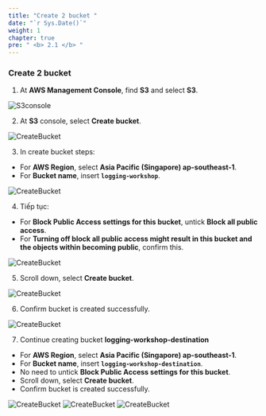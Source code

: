 ```yaml
---
title: "Create 2 bucket "
date: "`r Sys.Date()`"
weight: 1
chapter: true
pre: " <b> 2.1 </b> "
---
```


### Create 2 bucket

1. At **AWS Management Console**, find **S3** and select **S3**.

![S3console](/images/2.prerequisite/20.png)

2. At **S3** console, select **Create bucket**.

![CreateBucket](/images/2.prerequisite/21.png)

3. In create bucket steps:

- For **AWS Region**, select **Asia Pacific (Singapore) ap-southeast-1**.
- For **Bucket name**, insert **`logging-workshop`**.

![CreateBucket](/images/2.prerequisite/22.png)

4. Tiếp tục:

- For **Block Public Access settings for this bucket**, untick **Block all public access**.
- For **Turning off block all public access might result in this bucket and the objects within becoming public**, confirm this.

![CreateBucket](/images/2.prerequisite/23.png)

5. Scroll down, select **Create bucket**.

![CreateBucket](/images/2.prerequisite/24.png)

6. Confirm bucket is created successfully.

![CreateBucket](/images/2.prerequisite/25.png)

7. Continue creating bucket **logging-workshop-destination**

- For **AWS Region**, select **Asia Pacific (Singapore) ap-southeast-1**.
- For **Bucket name**, insert **`logging-workshop-destination`**.
- No need to untick **Block Public Access settings for this bucket**.
- Scroll down, select **Create bucket**.
- Confirm bucket is created successfully.

![CreateBucket](/images/2.prerequisite/39.png)
![CreateBucket](/images/2.prerequisite/40.png)
![CreateBucket](/images/2.prerequisite/41.png)
